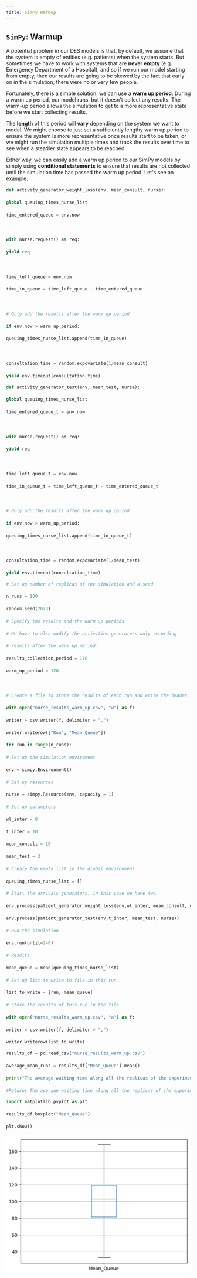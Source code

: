```yaml
---
title: SimPy Warmup
---
```


## `SimPy`: Warmup
A potential problem in our DES models is that, by default, we assume that the system is empty of entities (e.g. patients) when the system starts. But sometimes we have to work with systems that are **never empty** (e.g. Emergency Department of a Hospital), and so if we run our model starting from empty, then our results are going to be skewed by the fact that early on in the simulation, there were no or very few people.

Fortunately, there is a simple solution, we can use a **warm up period**. During a warm up period, our model runs, but it doesn't collect any results. The warm-up period allows the simulation to get to a more representative state before we start collecting results.

The **length** of this period will **vary** depending on the system we want to model. We might choose to just set a sufficiently lengthy warm up period to ensure the system is more representative once results start to be taken, or we might run the simulation multiple times and track the results over time to see when a steadier state appears to be reached.

Either way, we can easily add a warm up period to our SimPy models by simply using **conditional statements** to ensure that results are not collected until the simulation time has passed the warm up period. Let's see an example.

```python
def activity_generator_weight_loss(env, mean_consult, nurse):

global queuing_times_nurse_list

time_entered_queue = env.now

  

with nurse.request() as req:

yield req

  

time_left_queue = env.now

time_in_queue = time_left_queue - time_entered_queue

  

# Only add the results after the warm up period

if env.now > warm_up_period:

queuing_times_nurse_list.append(time_in_queue)

  

consultation_time = random.expovariate(1/mean_consult)

yield env.timeout(consultation_time)
```

```python
def activity_generator_test(env, mean_test, nurse):

global queuing_times_nurse_list

time_entered_queue_t = env.now

  

with nurse.request() as req:

yield req

  

time_left_queue_t = env.now

time_in_queue_t = time_left_queue_t - time_entered_queue_t

  

# Only add the results after the warm up period

if env.now > warm_up_period:

queuing_times_nurse_list.append(time_in_queue_t)

  

consultation_time = random.expovariate(1/mean_test)

yield env.timeout(consultation_time)
```

```python
# Set up number of replicas of the simulation and a seed

n_runs = 100

random.seed(2023)

# Specify the results and the warm up periods

# We have to also modify the activities generators only recording

# results after the warm up period.

results_collection_period = 120

warm_up_period = 120

  

# Create a file to store the results of each run and write the header

with open("nurse_results_warm_up.csv", "w") as f:

writer = csv.writer(f, delimiter = ",")

writer.writerow(["Run", "Mean_Queue"])

for run in range(n_runs):

# Set up the simulation enviroment

env = simpy.Environment()

# Set up resources

nurse = simpy.Resource(env, capacity = 1)

# Set up parameters

wl_inter = 8

t_inter = 10

mean_consult = 10

mean_test = 3

# Create the empty list in the global environment

queuing_times_nurse_list = []

# Start the arrivals generators, in this case we have two.

env.process(patient_generator_weight_loss(env,wl_inter, mean_consult, nurse))

env.process(patient_generator_test(env,t_inter, mean_test, nurse))

# Run the simulation

env.run(until=240)

# Results

mean_queue = mean(queuing_times_nurse_list)

# Set up list to write to file in this run

list_to_write = [run, mean_queue]

# Store the results of this run in the file

with open("nurse_results_warm_up.csv", "a") as f:

writer = csv.writer(f, delimiter = ",")

writer.writerow(list_to_write)
```

```python
results_df = pd.read_csv("nurse_results_warm_up.csv")

average_mean_runs = results_df["Mean_Queue"].mean()

print("The average waiting time along all the replicas of the experiment is of", average_mean_runs, "minutes")

#Returns The average waiting time along all the replicas of the experiment is of 99.96355957462922 minutes
```

```python
import matplotlib.pyplot as plt

results_df.boxplot("Mean_Queue")

plt.show()
```
![](../attachments/screenshot-2024-02-28-at-122540.png)

